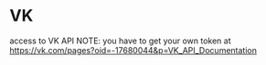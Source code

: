 VK
==

access to VK API
NOTE: you have to get your own token at https://vk.com/pages?oid=-17680044&p=VK_API_Documentation
